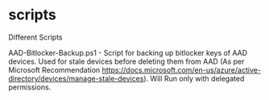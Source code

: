 # scripts
Different Scripts



AAD-Bitlocker-Backup.ps1 - Script for backing up bitlocker keys of AAD devices. Used for stale devices before deleting them from AAD (As per Microsoft Recommendation https://docs.microsoft.com/en-us/azure/active-directory/devices/manage-stale-devices). Will Run only with delegated permissions.
